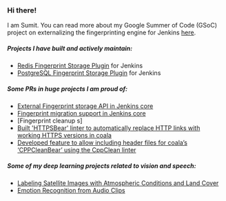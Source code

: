 ### Hi there!

I am Sumit. You can read more about my Google Summer of Code (GSoC) project on externalizing the fingerprinting engine for Jenkins [here](https://www.jenkins.io/projects/gsoc/2020/projects/external-fingerprint-storage/).

##### Projects I have built and actively maintain:
- [Redis Fingerprint Storage Plugin](https://github.com/jenkinsci/redis-fingerprint-storage-plugin) for Jenkins
- [PostgreSQL Fingerprint Storage Plugin](https://github.com/jenkinsci/postgresql-fingerprint-storage-plugin) for Jenkins

##### Some PRs in huge projects I am proud of:
- [External Fingerprint storage API in Jenkins core](https://github.com/jenkinsci/jenkins/pull/4731)
- [Fingerprint migration support in Jenkins core]()
- [Fingerprint cleanup s]
- [Built 'HTTPSBear' linter to automatically replace HTTP links with working HTTPS versions in coala](https://github.com/coala/coala-bears/pull/2063/files)
- [Developed feature to allow including header files for coala’s ‘CPPCleanBear’ using the CppClean linter](https://github.com/coala/coala-bears/pull/2037/files)

##### Some of my deep learning projects related to vision and speech:
- [Labeling Satellite Images with Atmospheric Conditions and Land Cover](https://github.com/stellargo/Deep-Learning-Projects/blob/master/AN%20IMAGE%20SEGMENTATION%20PROBLEM/ImageSegmentationProblem.ipynb)
- [Emotion Recognition from Audio Clips](https://github.com/stellargo/Deep-Learning-Projects/blob/master/SPEECH%20EMOTION%20PROBLEM/SpeechEmotion.ipynb)

<!--
**stellargo/stellargo** is a ✨ _special_ ✨ repository because its `README.md` (this file) appears on your GitHub profile.

Here are some ideas to get you started:

- 🔭 I’m currently working on ...
- 🌱 I’m currently learning ...
- 👯 I’m looking to collaborate on ...
- 🤔 I’m looking for help with ...
- 💬 Ask me about ...
- 📫 How to reach me: ...
- 😄 Pronouns: ...
- ⚡ Fun fact: ...
-->
